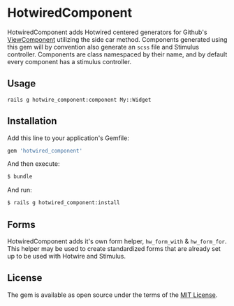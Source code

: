 # HotwiredComponent
HotwiredComponent adds Hotwired centered generators for Github's [ViewComponent](https://github.com/github/view_component) utilizing 
the side car method. Components generated using this gem will by convention also generate an `scss` file and Stimulus controller.
Components are class namespaced by their name, and by default every component has a stimulus controller.

## Usage
`rails g hotwire_component:component My::Widget`

## Installation
Add this line to your application's Gemfile:

```ruby
gem 'hotwired_component'
```

And then execute:
```bash
$ bundle
```

And run:

```bash
$ rails g hotwired_component:install
```


## Forms

HotwiredComponent adds it's own form helper, `hw_form_with` & `hw_form_for`. This helper may be used
to create standardized forms that are already set up to be used with Hotwire and Stimulus.

## License
The gem is available as open source under the terms of the [MIT License](https://opensource.org/licenses/MIT).
